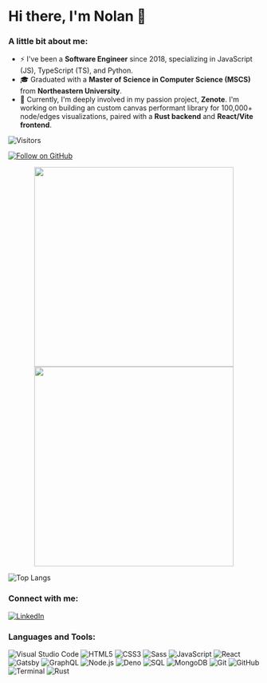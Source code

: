 # Hi there, I'm Nolan 👋

### A little bit about me:

- ⚡ I've been a **Software Engineer** since 2018, specializing in JavaScript (JS), TypeScript (TS), and Python.
- 🎓 Graduated with a **Master of Science in Computer Science (MSCS)** from **Northeastern University**.
- 🌱 Currently, I'm deeply involved in my passion project, **Zenote**. I'm working on building an custom canvas performant library for 100,000+ node/edges visualizations, paired with a **Rust backend** and **React/Vite frontend**.

![Visitors](https://visitor-badge.laobi.icu/badge?page_id=CharalambosIoannou.eathren)

[![Follow on GitHub](https://img.shields.io/github/followers/eathren?label=Follow&style=social)](https://github.com/eathren)

<p align="center">
  <img src="https://github-readme-streak-stats.herokuapp.com?user=eathren&theme=dark&hide_border=true" width="400">
  <img src="https://github-readme-stats.vercel.app/api?username=eathren&show_icons=true&theme=bear" width="400">
</p>

![Top Langs](https://github-readme-stats.vercel.app/api/top-langs/?username=eathren&theme=tokyonight)

### Connect with me:

[![LinkedIn](https://img.shields.io/badge/LinkedIn-nolanbraman-blue?style=flat-square&logo=linkedin)](https://www.linkedin.com/in/nolanbraman/)

### Languages and Tools:

![Visual Studio Code](https://img.shields.io/badge/-Visual%20Studio%20Code-007ACC?style=flat-square&logo=visual-studio-code&logoColor=white)
![HTML5](https://img.shields.io/badge/-HTML5-E34F26?style=flat-square&logo=html5&logoColor=white)
![CSS3](https://img.shields.io/badge/-CSS3-1572B6?style=flat-square&logo=css3)
![Sass](https://img.shields.io/badge/-Sass-CC6699?style=flat-square&logo=sass&logoColor=white)
![JavaScript](https://img.shields.io/badge/-JavaScript-F7DF1E?style=flat-square&logo=javascript&logoColor=black)
![React](https://img.shields.io/badge/-React-61DAFB?style=flat-square&logo=react&logoColor=black)
![Gatsby](https://img.shields.io/badge/-Gatsby-663399?style=flat-square&logo=gatsby&logoColor=white)
![GraphQL](https://img.shields.io/badge/-GraphQL-E10098?style=flat-square&logo=graphql&logoColor=white)
![Node.js](https://img.shields.io/badge/-Node.js-339933?style=flat-square&logo=node.js&logoColor=white)
![Deno](https://img.shields.io/badge/-Deno-000000?style=flat-square&logo=deno&logoColor=white)
![SQL](https://img.shields.io/badge/-SQL-336791?style=flat-square&logo=postgresql&logoColor=white)
![MongoDB](https://img.shields.io/badge/-MongoDB-47A248?style=flat-square&logo=mongodb&logoColor=white)
![Git](https://img.shields.io/badge/-Git-F05032?style=flat-square&logo=git&logoColor=white)
![GitHub](https://img.shields.io/badge/-GitHub-181717?style=flat-square&logo=github)
![Terminal](https://img.shields.io/badge/-Terminal-4D4D4D?style=flat-square&logo=gnome-terminal&logoColor=white)
![Rust](https://img.shields.io/badge/-Rust-000000?style=flat-square&logo=rust&logoColor=white)

